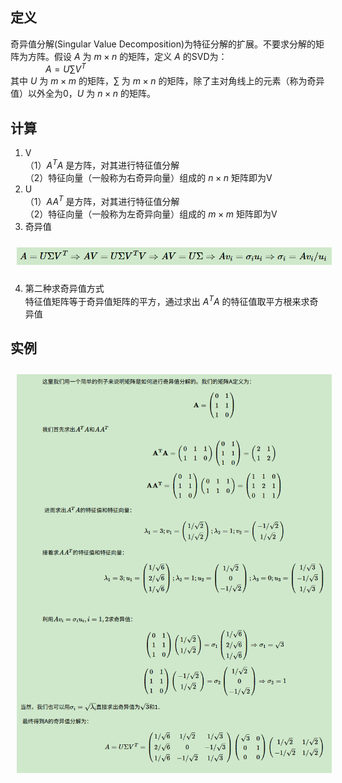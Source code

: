 ## 定义
奇异值分解(Singular Value Decomposition)为特征分解的扩展。不要求分解的矩阵为方阵。假设 $A$ 为 $m\times n$ 的矩阵，定义 $A$ 的SVD为：\
&emsp;&emsp;&emsp;&emsp;$A=U\sum {V}^{T}$\
其中 $U$ 为 $m\times m$ 的矩阵，$\sum$ 为 $m\times n$ 的矩阵，除了主对角线上的元素（称为奇异值）以外全为0，$U$ 为 $n\times n$ 的矩阵。
## 计算
1. V\
（1）${A}^{T}A$ 是方阵，对其进行特征值分解\
（2）特征向量（一般称为右奇异向量）组成的 $n\times n$ 矩阵即为V
2. U\
（1）$A{A}^{T}$ 是方阵，对其进行特征值分解\
（2）特征向量（一般称为左奇异向量）组成的 $m\times m$ 矩阵即为V
3. 奇异值
<img src="../../Pic/Subject/Linear Algebra/svd-sum-matrix.png" style="width:600px;padding:10px;"/>

4. 第二种求奇异值方式\
特征值矩阵等于奇异值矩阵的平方，通过求出 ${A}^{T}A$ 的特征值取平方根来求奇异值
## 实例
<img src="../../Pic/Subject/Linear Algebra/svd-example.png" style="width:600px;padding:10px;"/>